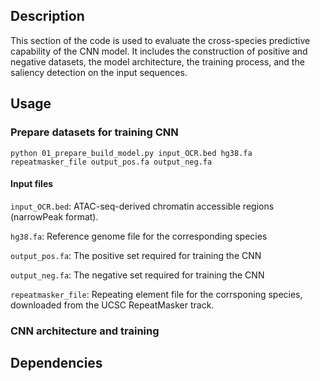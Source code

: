 ## **Description**
This section of the code is used to evaluate the cross-species predictive capability of the CNN model. It includes the construction of positive and negative datasets, the model architecture, the training process, and the saliency detection on the input sequences.

## **Usage**
### **Prepare datasets for training CNN**
`python 01_prepare_build_model.py input_OCR.bed hg38.fa repeatmasker_file output_pos.fa output_neg.fa`
#### **Input files**
`input_OCR.bed`: ATAC-seq-derived chromatin accessible regions (narrowPeak format).

`hg38.fa`: Reference genome file for the corresponding species

`output_pos.fa`: The positive set required for training the CNN

`output_neg.fa`: The negative set required for training the CNN

`repeatmasker_file`: Repeating element file for the corrsponing species, downloaded from the UCSC RepeatMasker track.

### **CNN architecture and training**



## **Dependencies**
